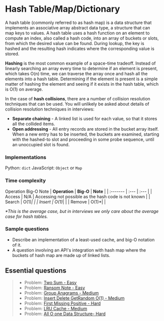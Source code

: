 # Hash Table/Map/Dictionary

A hash table (commonly referred to as hash map) is a data structure that implements an associative array abstract data type, a structure that can map keys to values. A hash table uses a hash function on an element to compute an index, also called a hash code, into an array of buckets or slots, from which the desired value can be found. During lookup, the key is hashed and the resulting hash indicates where the corresponding value is stored.

**Hashing** is the most common example of a space-time tradeoff. Instead of linearly searching an array every time to determine if an element is present, which takes O(n) time, we can traverse the array once and hash all the elements into a hash table. Determining if the element is present is a simple matter of hashing the element and seeing if it exists in the hash table, which is O(1) on average.

In the case of **hash collisions**, there are a number of collision resolution techniques that can be used. You will unlikely be asked about details of collision resolution techniques in interviews:

- **Separate chaining** - A linked list is used for each value, so that it stores all the collided items.
- **Open addressing** - All entry records are stored in the bucket array itself. When a new entry has to be inserted, the buckets are examined, starting with the hashed-to slot and proceeding in some probe sequence, until an unoccupied slot is found.

### Implementations

Python: `dict`
JavaScript: `Object` or `Map`

### Time complexity
Operation	Big-O	Note
| **Operation** | **Big-O**  | **Note**  |
| :------- | :--- | :--- |
| Access | N/A | Accessing not possible as the hash code is not known       |
| Search | O(1)*|        |
| Insert | O(1)*|        |
| Remove | O(1)*|        |

*\*This is the average case, but in interviews we only care about the average case for hash tables.*

### Sample questions

- Describe an implementation of a least-used cache, and big-O notation of it.
- A question involving an API's integration with hash map where the buckets of hash map are made up of linked lists.

## Essential questions

> - Problem: [Two Sum - Easy](https://leetcode.com/problems/two-sum/)
> - Problem: [Ransom Note - Easy](https://leetcode.com/problems/ransom-note/)
> - Problem: [Group Anagrams - Medium](https://leetcode.com/problems/group-anagrams/)
> - Problem: [Insert Delete GetRandom O(1) - Medium](https://leetcode.com/problems/insert-delete-getrandom-o1/)
> - Problem: [First Missing Positive - Hard](https://leetcode.com/problems/first-missing-positive/)
> - Problem: [LRU Cache - Medium](https://leetcode.com/problems/lru-cache/)
> - Problem: [All O one Data Structure- Hard](https://leetcode.com/problems/all-oone-data-structure/)























